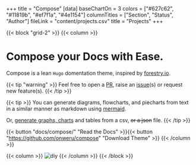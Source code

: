 +++
title = "Compose"
[data]
baseChartOn = 3
colors = ["#627c62", "#11819b", "#ef7f1a", "#4e1154"]
columnTitles = ["Section", "Status", "Author"]
fileLink = "content/projects.csv"
title = "Projects"
+++

{{< block "grid-2" >}}
{{< column >}}

# Compose your Docs with **Ease**.

Compose is a lean `Hugo` domentation theme, inspired by [forestry.io](https://forestry.io/docs/welcome/).

{{< tip "warning" >}}
Feel free to open a [PR](https://github.com/onweru/compose/pulls), raise an [issue](https://github.com/onweru/compose/issues/new/choose "Open a Github Issue")(s) or request new feature(s). {{< /tip >}}

{{< tip >}}
You can generate diagrams, flowcharts, and piecharts from text in a similar manner as markdown using [mermaid](./docs/compose/mermaid/).

Or, [generate graphs, charts](docs/compose/graphs-charts-tables/#show-a-pie-doughnut--bar-chart-at-once) and tables from a csv, ~~or a json~~ file.
{{< /tip >}}

{{< button "docs/compose/" "Read the Docs" >}}{{< button "https://github.com/onweru/compose" "Download Theme" >}}
{{< /column >}}

{{< column >}}
![diy](/images/scribble.jpg)
{{< /column >}}
{{< /block >}}